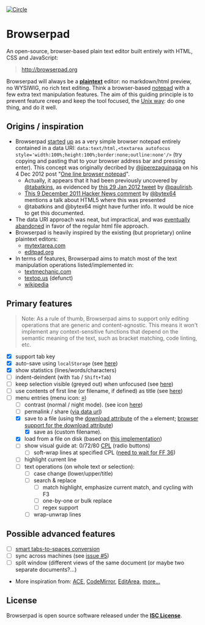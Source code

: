 [![Circle](https://img.shields.io/circleci/project/github/browserpad/browserpad/gh-pages.svg?logo=circleci&label=Circle)](https://circleci.com/gh/browserpad/browserpad)

# Browserpad

An open-source, browser-based plain text editor built entirely with HTML, CSS and JavaScript:

> <http://browserpad.org>

Browserpad will always be a
   **[plaintext](http://en.wikipedia.org/wiki/Text_editor#Plain_text_files_vs._word_processor_files)** editor:
   no markdown/html preview, no WYSIWIG, no rich text editing.
Think a browser-based [notepad](http://en.wikipedia.org/wiki/Notepad_%28software%29)
   with a few extra text manipulation features.
The aim of this guiding principle is to prevent feature creep
   and keep the tool focused,
   the [Unix way](https://en.wikipedia.org/wiki/Unix_philosophy#Doug_McIlroy_on_Unix_programming):
   do one thing, and do it well.

## Origins / inspiration

* Browserpad [started](https://github.com/browserpad/browserpad/commit/d71b37b)
  [up](https://github.com/browserpad/browserpad/commit/324ef38)
  as a very simple browser notepad entirely contained in a data URI:
  `data:text/html,<textarea autofocus style='width:100%;height:100%;border:none;outline:none'/>`
  (try copying and pasting that to your browser address bar and pressing enter).
  This concept was originally decribed by [@jjperezaguinaga](https://github.com/jjperezaguinaga)
  on his 4 Dec 2012 post "[One line browser notepad](https://coderwall.com/p/lhsrcq/one-line-browser-notepad)".
  * Actually, it appears that it had been previously uncovered by [@tabatkins](https://github.com/tabatkins),
    as evidenced by [this 29 Jan 2012 tweet](https://twitter.com/paul_irish/status/163692631128424449)
    by [@paulirish](https://github.com/paulirish).
  * [This 9 December 2011 Hacker News comment](https://news.ycombinator.com/item?id=3333093)
    by [@bytex64](https://github.com/bytex64) mentions a talk about HTML5 where this was presented
  * @tabatkins and @bytex64 might have further info. It would be nice to get this documented.
* The data URI approach was neat, but impractical,
  and was [eventually abandoned](https://github.com/browserpad/browserpad/issues/2)
  in favor of the regular html file approach.
* Browserpad is heavily inspired by the existing (but proprietary) online plaintext editors:
  * [mytextarea.com](http://mytextarea.com)
  * [editpad.org](http://editpad.org)
* In terms of features, Browserpad aims to match most of the text manipulation operations listed/implemented in:
  * [textmechanic.com](http://textmechanic.com)
  * [textop.us](http://wayback.archive.org/web/20130718231049id_/http://textop.us/) (defunct)
  * [wikipedia](http://en.wikipedia.org/wiki/Text_editor#Typical_features)

## Primary features

> Note: As a rule of thumb, Browserpad aims to support only editing operations that are generic and content-agnostic.
> This means it won't implement any context-sensitive functions that depend on the semantic meaning of the text,
> such as bracket matching, code linting, etc.

* [x] support tab key
* [x] auto-save using `localStorage` (see [here](https://github.com/JakobKallin/Text-Editor/blob/gh-pages/index.html))
* [x] show statistics (lines/words/characters)
* [ ] indent-deindent (with `Tab` / `Shift+Tab`)
* [ ] keep selection visible (greyed out) when unfocused (see [here](http://stackoverflow.com/q/15523667/266309))
* [ ] use contents of first line (or filename, if defined) as title
      (see [here](http://iamnotagoodartist.com/web/an-auto-updating-data-uri-text-editor/))
* [ ] menu entries (menu icon: [≡](http://www.fileformat.info/info/unicode/char/2261/browsertest.htm))
  * [ ] contrast (normal / night mode). (see icon [here](http://pixelmack.github.io/slight/))
  * [ ] permalink / share ([via data url](http://iamnotagoodartist.com/web/an-auto-updating-data-uri-text-editor/))
  * [x] save to a file
        (using the [download attribute](http://stackoverflow.com/q/283956/266309) of the `a` element;
        [browser support for the download attribute](http://caniuse.com/#feat=download))
    * [x] save as (custom filename).
  * [x] load from a file on disk (based on [this implementation](https://github.com/itsapi/notepad))
  * [ ] show visual guide at: 0/72/80 [CPL](https://en.wikipedia.org/wiki/Characters_per_line) (radio buttons)
    * [ ] soft-wrap lines at specified CPL
          ([need to wait for FF 36](http://stackoverflow.com/questions/657795/how-remove-word-wrap-from-textarea/13446005#comment43835216_13446005))
  * [ ] highlight current line
  * [ ] text operations (on whole text or selection):
    * [ ] case change (lower/upper/title)
    * [ ] search & replace
      * [ ] match highlight, emphasize current match, and cycling with F3
      * [ ] one-by-one or bulk replace
      * [ ] regex support
    * [ ] wrap-unwrap lines

## Possible advanced features

* [ ] [smart tabs-to-spaces conversion](http://stackoverflow.com/a/2479925/266309)
* [ ] sync across machines (see [issue #5](https://github.com/browserpad/browserpad/issues/5))
* [ ] split window (different views of the same document (or maybe two separate documents?...)
* More inspiration from:
  [ACE](http://ace.c9.io/),
  [CodeMirror](https://codemirror.net/#features),
  [EditArea](http://www.cdolivet.com/editarea/?page=editArea),
  [more...](https://en.wikipedia.org/wiki/Comparison_of_JavaScript-based_source_code_editors)

## License

Browserpad is open source software released under the **[ISC License](LICENSE.md)**.
